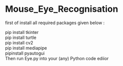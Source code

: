 # Mouse_Eye_Recognisation

first of install all required packages given below : <br>

pip install tkinter <br>
pip install turtle <br>
pip install cv2 <br>
pip install mediapipe <br>
pipinstall pyautogui <br>
Then run Eye.py into your (any) Python code ediior

